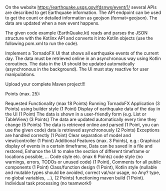 On the website https://earthquake.usgs.gov/fdsnws/event/1/ several APIs are described to get Earthquake information.
The API endpoint can be used to get the count or detailed information as geojson (format=geojson).
The data are updated when a new event happens.

The given code example (EarthQuake.kt) reads and parses the JSON structure with the Kotlinx API and converts it into Kotlin objects (use the following pom.xml to run the code).

Implement a TornadoFX UI that shows all earthquake events of the current day. The data must be retrieved online in an asynchronous way using Kotlin coroutines.
The data in the UI should be updated automatically (asynchronous in the background). The UI must stay reactive for user manipulations.

Upload your complete Maven project!!!

Points (max. 25):

Requested Functionality (max 18 Points)
Running TornadoFX Application (3 Points) using builder style (1 Point)
Display of earthquake data of the day in the UI (1 Point)
The data is shown in a user-friendly form (e.g. List or TableView) (3 Points)
The data are updated automatically  every time they change (5 Points)
The data is retrieved online and parsed (1 Point, you can use the given code)
data is retrieved asynchronously (2 Points)
Exceptions are handled correctly (1 Point)
Clear separation of model and view/controller (1 Point)
Additional Features (max. 3 Points), e.g.:
Graphical display of events in a certain timeframe,
Data can be saved in a file and restored,
Enhance the UI to make the section of different timeframe or locations possible, ...
Code style etc. (max 6 Points)
code style (no warnings, errors, TODOs or unused code) (1 Point),
Comments for all public components (1 Point)
Class/function design (1 Point),
Kotlin style (nullable and mutable types should be avoided, correct val/var usage, no Any? type, no global variables, ...), (2 Points)
functioning maven build (1 Point).
Individual task processing (no teamwork!)